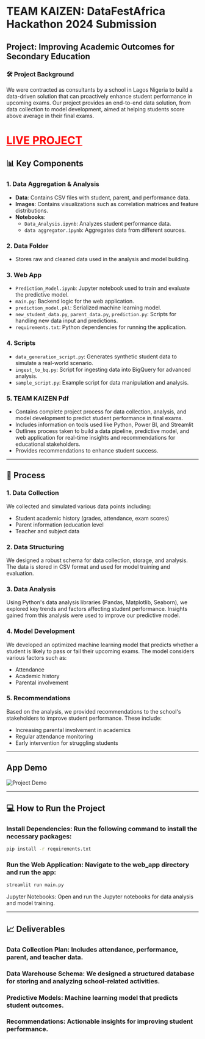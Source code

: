 # TEAM KAIZEN: DataFestAfrica Hackathon 2024 Submission

## Project: Improving Academic Outcomes for Secondary Education

### 🛠️ Project Background
We were contracted as consultants by a school in Lagos Nigeria to build a data-driven solution that can proactively enhance student performance in upcoming exams. Our project provides an end-to-end data solution, from data collection to model development, aimed at helping students score above average in their final exams.

# <a href="https://kaizen-school-app.streamlit.app/" style="color: red;" target="_blank">LIVE PROJECT</a> 

## 📊 Key Components

### 1. Data Aggregation & Analysis
- **Data**: Contains CSV files with student, parent, and performance data.
- **Images**: Contains visualizations such as correlation matrices and feature distributions.
- **Notebooks**:
  - `Data_Analysis.ipynb`: Analyzes student performance data.
  - `data aggregator.ipynb`: Aggregates data from different sources.

### 2. Data Folder
- Stores raw and cleaned data used in the analysis and model building.

### 3. Web App
- `Prediction_Model.ipynb`: Jupyter notebook used to train and evaluate the predictive model.
- `main.py`: Backend logic for the web application.
- `prediction_model.pkl`: Serialized machine learning model.
- `new_student_data.py`, `parent_data.py`, `prediction.py`: Scripts for handling new data input and predictions.
- `requirements.txt`: Python dependencies for running the application.

### 4. Scripts
- `data_generation_script.py`: Generates synthetic student data to simulate a real-world scenario.
- `ingest_to_bq.py`: Script for ingesting data into BigQuery for advanced analysis.
- `sample_script.py`: Example script for data manipulation and analysis.

### 5. TEAM KAIZEN Pdf
- Contains complete project process for data collection, analysis, and model development to predict student performance in final exams.
- Includes information on tools used like Python, Power BI, and Streamlit
- Outlines process taken to build a data pipeline, predictive model, and web application for real-time insights and recommendations for educational stakeholders.
- Provides recommendations to enhance student success.

---

## 👣 Process

### 1. Data Collection
We collected and simulated various data points including:
- Student academic history (grades, attendance, exam scores)
- Parent information (education level
- Teacher and subject data

### 2. Data Structuring
We designed a robust schema for data collection, storage, and analysis. The data is stored in CSV format and used for model training and evaluation.

### 3. Data Analysis
Using Python's data analysis libraries (Pandas, Matplotlib, Seaborn), we explored key trends and factors affecting student performance. Insights gained from this analysis were used to improve our predictive model.

### 4. Model Development
We developed an optimized machine learning model that predicts whether a student is likely to pass or fail their upcoming exams. The model considers various factors such as:
- Attendance
- Academic history
- Parental involvement

### 5. Recommendations
Based on the analysis, we provided recommendations to the school's stakeholders to improve student performance. These include:
- Increasing parental involvement in academics
- Regular attendance monitoring
- Early intervention for struggling students

---
## App Demo

![Project Demo](kaizen_demo.gif)

---

## 💻 How to Run the Project
### Install Dependencies: Run the following command to install the necessary packages:
```bash
pip install -r requirements.txt
```

### Run the Web Application: Navigate to the web_app directory and run the app:
```bash
streamlit run main.py
```
Jupyter Notebooks: Open and run the Jupyter notebooks for data analysis and model training.

---

## 📈 Deliverables
### Data Collection Plan: Includes attendance, performance, parent, and teacher data.
### Data Warehouse Schema: We designed a structured database for storing and analyzing school-related activities.
### Predictive Models: Machine learning model that predicts student outcomes.
### Recommendations: Actionable insights for improving student performance.
